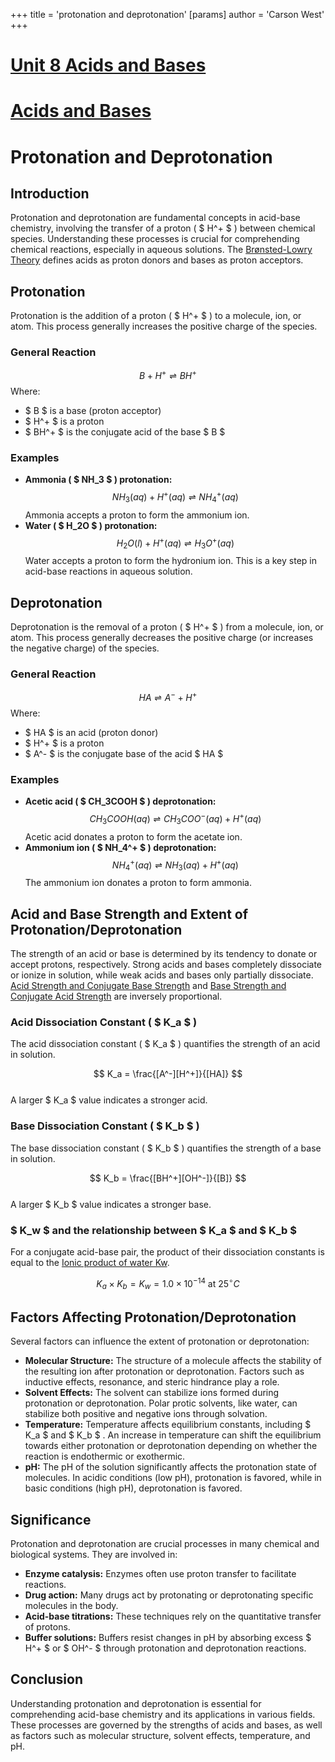 +++
 title = 'protonation and deprotonation'
[params]
	author = 'Carson West'
+++
# [Unit 8  Acids and Bases](./../unit-8--acids-and-bases/)
# [Acids and Bases](./../acids-and-bases/)
# Protonation and Deprotonation

## Introduction
Protonation and deprotonation are fundamental concepts in acid-base chemistry, involving the transfer of a proton ( $ H^+ $ ) between chemical species. Understanding these processes is crucial for comprehending chemical reactions, especially in aqueous solutions. The [Brønsted-Lowry Theory](./../brønsted-lowry-theory/) defines acids as proton donors and bases as proton acceptors.

## Protonation
Protonation is the addition of a proton ( $ H^+ $ ) to a molecule, ion, or atom. This process generally increases the positive charge of the species.

### General Reaction
 $$ B + H^+ \rightleftharpoons BH^+ $$  Where:
*    $ B $  is a base (proton acceptor)
*    $ H^+ $  is a proton
*    $ BH^+ $  is the conjugate acid of the base  $ B $ 

### Examples
*   **Ammonia ( $ NH_3 $ ) protonation:**
     $$ NH_3(aq) + H^+(aq) \rightleftharpoons NH_4^+(aq) $$      Ammonia accepts a proton to form the ammonium ion.
*   **Water ( $ H_2O $ ) protonation:**
     $$ H_2O(l) + H^+(aq) \rightleftharpoons H_3O^+(aq) $$      Water accepts a proton to form the hydronium ion. This is a key step in acid-base reactions in aqueous solution.

## Deprotonation
Deprotonation is the removal of a proton ( $ H^+ $ ) from a molecule, ion, or atom. This process generally decreases the positive charge (or increases the negative charge) of the species.

### General Reaction
 $$ HA \rightleftharpoons A^- + H^+ $$  Where:
*    $ HA $  is an acid (proton donor)
*    $ H^+ $  is a proton
*    $ A^- $  is the conjugate base of the acid  $ HA $ 

### Examples
*   **Acetic acid ( $ CH_3COOH $ ) deprotonation:**
     $$ CH_3COOH(aq) \rightleftharpoons CH_3COO^-(aq) + H^+(aq) $$      Acetic acid donates a proton to form the acetate ion.
*   **Ammonium ion ( $ NH_4^+ $ ) deprotonation:**
     $$ NH_4^+(aq) \rightleftharpoons NH_3(aq) + H^+(aq) $$      The ammonium ion donates a proton to form ammonia.

## Acid and Base Strength and Extent of Protonation/Deprotonation
The strength of an acid or base is determined by its tendency to donate or accept protons, respectively. Strong acids and bases completely dissociate or ionize in solution, while weak acids and bases only partially dissociate. [Acid Strength and Conjugate Base Strength](./../acid-strength-and-conjugate-base-strength/) and [Base Strength and Conjugate Acid Strength](./../base-strength-and-conjugate-acid-strength/) are inversely proportional.

### Acid Dissociation Constant ( $ K_a $ )
The acid dissociation constant ( $ K_a $ ) quantifies the strength of an acid in solution.

 $$ K_a = \frac{[A^-][H^+]}{[HA]} $$  
A larger  $ K_a $  value indicates a stronger acid.

### Base Dissociation Constant ( $ K_b $ )
The base dissociation constant ( $ K_b $ ) quantifies the strength of a base in solution.

 $$ K_b = \frac{[BH^+][OH^-]}{[B]} $$  
A larger  $ K_b $  value indicates a stronger base.

###  $ K_w $  and the relationship between  $ K_a $  and  $ K_b $ 
For a conjugate acid-base pair, the product of their dissociation constants is equal to the [Ionic product of water Kw](./../ionic-product-of-water-kw/).

 $$ K_a \times K_b = K_w = 1.0 \times 10^{-14} \text{ at } 25^\circ C $$  
## Factors Affecting Protonation/Deprotonation
Several factors can influence the extent of protonation or deprotonation:

*   **Molecular Structure:** The structure of a molecule affects the stability of the resulting ion after protonation or deprotonation. Factors such as inductive effects, resonance, and steric hindrance play a role.
*   **Solvent Effects:** The solvent can stabilize ions formed during protonation or deprotonation. Polar protic solvents, like water, can stabilize both positive and negative ions through solvation.
*   **Temperature:** Temperature affects equilibrium constants, including  $ K_a $  and  $ K_b $ . An increase in temperature can shift the equilibrium towards either protonation or deprotonation depending on whether the reaction is endothermic or exothermic.
*   **pH:** The pH of the solution significantly affects the protonation state of molecules. In acidic conditions (low pH), protonation is favored, while in basic conditions (high pH), deprotonation is favored.

## Significance
Protonation and deprotonation are crucial processes in many chemical and biological systems. They are involved in:

*   **Enzyme catalysis:** Enzymes often use proton transfer to facilitate reactions.
*   **Drug action:** Many drugs act by protonating or deprotonating specific molecules in the body.
*   **Acid-base titrations:** These techniques rely on the quantitative transfer of protons.
*   **Buffer solutions:** Buffers resist changes in pH by absorbing excess  $ H^+ $  or  $ OH^- $  through protonation and deprotonation reactions.

## Conclusion
Understanding protonation and deprotonation is essential for comprehending acid-base chemistry and its applications in various fields. These processes are governed by the strengths of acids and bases, as well as factors such as molecular structure, solvent effects, temperature, and pH.
